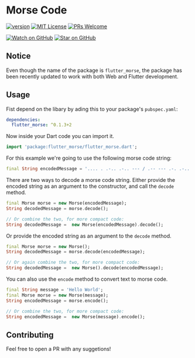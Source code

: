 # Morse Code

[![version][version-badge]][package]
[![MIT License][license-badge]][license]
[![PRs Welcome][prs-badge]](http://makeapullrequest.com)

[![Watch on GitHub][github-watch-badge]][github-watch]
[![Star on GitHub][github-star-badge]][github-star]

## Notice

Even though the name of the package is `flutter_morse`, the package has been recently updated to work with both Web and Flutter development.

## Usage

Fist depend on the libary by ading this to your package's `pubspec.yaml`:

```yaml
dependencies:
  flutter_morse: ^0.1.3+2
```

Now inside your Dart code you can import it.

```dart
import 'package:flutter_morse/flutter_morse.dart';
```

For this example we're going to use the following morse code string:

```dart
final String encodedMessage = '.... . .-.. .-.. --- / .-- --- .-. .-.. -..';
```

There are two ways to decode a morse code string. Either provide the encoded string as an argument to the constructor, and call the `decode` method.

```dart
final Morse morse = new Morse(encodedMessage);
String decodedMessage = morse.decode();

// Or combine the two, for more compact code:
String decodedMessage =  new Morse(encodedMessage).decode();
```

Or provide the encoded string as an argument to the `decode` method.

```dart
final Morse morse = new Morse();
String decodedMessage = morse.decode(encodedMessage);

// Or again combine the two, for more compact code:
String decodedMessage =  new Morse().decode(encodedMessage);
```

You can also use the `encode` method to convert text to morse code.

```dart
final String message = 'Hello World';
final Morse morse = new Morse(message);
String encodedMessage = morse.encode();

// Or combine the two, for more compact code:
String encodedMessage =  new Morse(message).encode();
```

## Contributing

Feel free to open a PR with any suggetions!

[version-badge]: https://img.shields.io/badge/pub-v0.1.3+2-orange.svg
[package]: https://pub.dartlang.org/packages/flutter_morse
[license-badge]: https://img.shields.io/github/license/fatihbalsoy/flutter-morse.svg?style=flat-square
[license]: https://github.com/fatihbalsoy/flutter-morse/blob/master/LICENSE
[prs-badge]: https://img.shields.io/badge/PRs-welcome-brightgreen.svg?style=flat-square
[prs]: http://makeapullrequest.com
[github-watch-badge]: https://img.shields.io/github/watchers/fatihbalsoy/flutter-morse.svg?style=social
[github-watch]: https://github.com/fatihbalsoy/flutter-morse/watchers
[github-star-badge]: https://img.shields.io/github/stars/fatihbalsoy/flutter-morse.svg?style=social
[github-star]: https://github.com/fatihbalsoy/flutter-morse/stargazers

